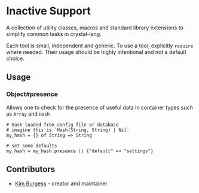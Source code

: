 # Inactive Support

A collection of utility classes, macros and standard library extensions to simplify common tasks in crystal-lang.

Each tool is small, independent and generic.
To use a tool, explicitly `require` where needed.
Their usage should be highly intentional and not a default choice.


## Usage

### Object#presence

Allows one to check for the presence of useful data in container types such as
`Array` and `Hash`

```
# hash loaded from config file or database
# imagine this is `Hash(String, String) | Nil`
my_hash = {} of String => String

# set some defaults
my_hash = my_hash.presence || {"default" => "settings"}

```


## Contributors

- [Kim Burgess](https://github.com/KimBurgess) - creator and maintainer
